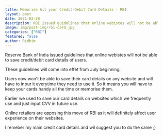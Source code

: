 ```yaml
---
title: Memorise All your Credit-Debit Card Details - RBI
layout: post
date: 2021-02-28
description: RBI issued guidelines that online webistes will not be able to save credit/debit card details of users.
image: img/post-img/rbi-card.jpg
categories: ["RBI"]
featured: false
author: Ridhim
---
```


Reserve Bank of India issued guidelines that online webistes will not be able to save credit/debit card details of users.

These guidelines will come into effet from July beginning.

Users now won't be able to save their card details on any website and will have to inpur it everytime they need to use it. 
So it means you will have to keep your cards handy all the time or memorise them.

Earlier we used to save our card details on websites which we frequently use and just input CVV in future use.

Online retailers are opposing this move of RBI as it will definitely affect user experience on their websites.

I remeber my main credit card details and wil suggest you to do the same ;)

